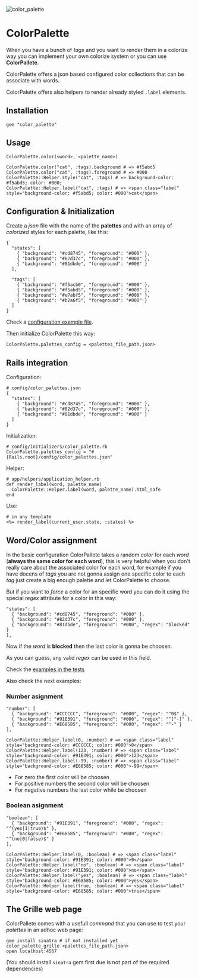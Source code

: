 ![color_palette](https://raw.github.com/fguillen/ColorPalette/master/etc/color_palette.png)

# ColorPalette

When you have a bunch of _tags_ and you want to render them in a colorize way you can implement your own colorize system or you can use **ColorPallete**.

ColorPalette offers a json based configured color collections that can be associate with words.

ColorPalette offers also helpers to render already styled `.label` elements.


## Installation

    gem "color_palette"

## Usage

    ColorPalette.color(<word>, <palette_name>)

    ColorPalette.color("cat", :tags).background # => #f5abd5
    ColorPalette.color("cat", :tags).foreground # => #000
    ColorPalette::Helper.style("cat", :tags) # => background-color: #f5abd5; color: #000;
    ColorPalette::Helper.label("cat", :tags) # => <span class="label" style="background-color: #f5abd5; color: #000">cat</span>

## Configuration & Initialization

Create a _json_ file with the name of the **palettes** and with an array of _colorized_ styles for each palette, like this:

    {
      "states": [
        { "background": "#cd8745", "foreground": "#000" },
        { "background": "#82d37c", "foreground": "#000" },
        { "background": "#81dbde", "foreground": "#000" }
      ],

      "tags": [
        { "background": "#f5acb0", "foreground": "#000" },
        { "background": "#f5abd5", "foreground": "#000" },
        { "background": "#e7abf5", "foreground": "#000" },
        { "background": "#b2a6f5", "foreground": "#000" }
      ]
    }

Check a [configuration example file](https://github.com/fguillen/ColorPalette/blob/master/etc/color_palettes.example.json).

Then initialize ColorPalette this way:

    ColorPalette.palettes_config = <palettes_file_path.json>
    
## Rails integration

Configuration:

    # config/color_palettes.json
    {
      "states": [
        { "background": "#cd8745", "foreground": "#000" },
        { "background": "#82d37c", "foreground": "#000" },
        { "background": "#81dbde", "foreground": "#000" }
      ]
    }
    
Initialization:
    
    # config/initializers/color_palette.rb
    ColorPalette.palettes_config = "#{Rails.root}/config/color_palettes.json"
    
Helper:

    # app/helpers/application_helper.rb
    def render_label(word, palette_name)
      ColorPalette::Helper.label(word, palette_name).html_safe
    end

Use:

    # in any template
    <%= render_label(current_user.state, :states) %>


## Word/Color assignment

In the basic configuration ColorPallete takes a random _color_ for each _word_ (**always the same color for each word**), this is very helpful when you don't really care about the associated color for each word, for example if you have docens of _tags_ you are not gonna assign one specific color to each _tag_ just create a big enough palette and let ColorPalette to choose.

But if you want to _force_ a color for an specific word you can do it using the special _regex_ attribute for a color in this way:

    "states": [
      { "background": "#cd8745", "foreground": "#000" },
      { "background": "#82d37c", "foreground": "#000" },
      { "background": "#81dbde", "foreground": "#000", "regex": "blocked" }
    ],

Now if the _word_ is **blocked** then the last color is gonna be choosen.

As you can guess, any valid _regex_ can be used in this field.

Check the [examples in the tests](https://github.com/fguillen/ColorPalette/blob/master/test/color_palette_test.rb)

Also check the next examples:

### Number asignment

	"number": [
	  { "background": "#CCCCCC", "foreground": "#000", "regex": "^0$" },
	  { "background": "#91E391", "foreground": "#000", "regex": "^[^-]" },
	  { "background": "#E68585", "foreground": "#000", "regex": "^-" }
	],
	
	ColorPalette::Helper.label(0, :number) # => <span class="label" style="background-color: #CCCCCC; color: #000">0</span>
	ColorPalette::Helper.label(123, :number) # => <span class="label" style="background-color: #91E391; color: #000">123</span>
	ColorPalette::Helper.label(-99, :number) # => <span class="label" style="background-color: #E68585; color: #000">-99</span>

* For zero the first color will be choosen
* For positive numbers the second color will be choosen
* For negative numbers the last color while be choosen

### Boolean asignment

	"boolean": [
	  { "background": "#91E391", "foreground": "#000", "regex": "^(yes|1|true)$" },
	  { "background": "#E68585", "foreground": "#000", "regex": "^(no|0|false)$" }
	],
	
	ColorPalette::Helper.label(0, :boolean) # => <span class="label" style="background-color: #91E391; color: #000">0</span>
	ColorPalette::Helper.label("no", :boolean) # => <span class="label" style="background-color: #91E391; color: #000">no</span>
	ColorPalette::Helper.label("yes", :boolean) # => <span class="label" style="background-color: #E68585; color: #000">yes</span>
	ColorPalette::Helper.label(true, :boolean) # => <span class="label" style="background-color: #E68585; color: #000">true</span>


## The Grille web page

ColorPallete comes with a usefull _command_ that you can use to test your _palettes_ in an adhoc web page:

	gem install sinatra # if not installed yet
    color_palette_grille <palettes_file_path.json>
    open localhost:4567

(You should install `sinatra` gem first due is not part of the required dependencies)




